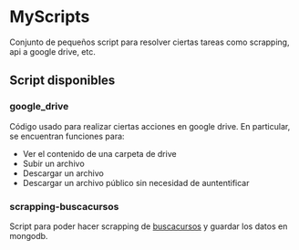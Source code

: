 # MyScripts

Conjunto de pequeños script para resolver ciertas tareas como scrapping, api a google drive, etc.

## Script disponibles

### google_drive

Código usado para realizar ciertas acciones en google drive. En particular, se encuentran funciones para:

- Ver el contenido de una carpeta de drive
- Subir un archivo
- Descargar un archivo
- Descargar un archivo público sin necesidad de auntentificar

### scrapping-buscacursos

Script para poder hacer scrapping de [buscacursos](http://buscacursos.uc.cl/) y guardar los datos en mongodb.
